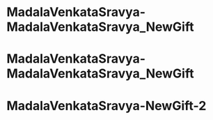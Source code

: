 # MadalaVenkataSravya-MadalaVenkataSravya_NewGift
# MadalaVenkataSravya-MadalaVenkataSravya_NewGift
# MadalaVenkataSravya-NewGift-2
